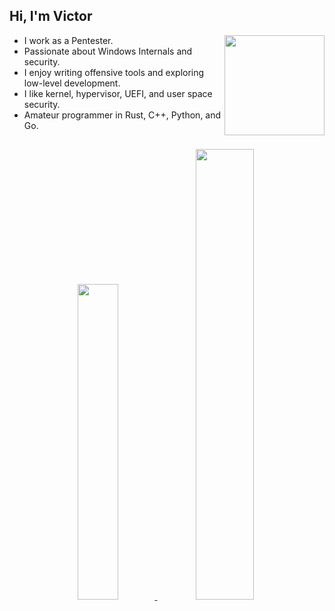 ## Hi, I'm Victor

<img align="right" width="160" src="https://i.etsystatic.com/45893541/r/il/47b33c/6453954486/il_1080xN.6453954486_rfp9.jpg" />

- I work as a Pentester.
- Passionate about Windows Internals and security.
- I enjoy writing offensive tools and exploring low-level development.
- I like kernel, hypervisor, UEFI, and user space security.
- Amateur programmer in Rust, C++, Python, and Go.

##

<div align="center">
  <a href="https://github.com/joaoviictorti">
  <img width="36%" src="https://github-readme-stats.vercel.app/api/top-langs/?username=joaoviictorti&layout=compact&theme=tokyonight"/>
  <img width="43%" src="https://github-readme-stats.vercel.app/api?username=joaoviictorti&show_icons=true&theme=tokyonight"/>
</div>
